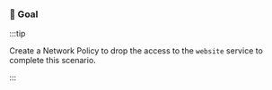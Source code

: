 ### 🎯 Goal

:::tip

Create a Network Policy to drop the access to the `website` service to complete this scenario.

:::
